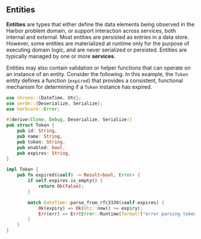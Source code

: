 ## Entities

**Entities** are types that either define the data elements being observed in the Harbor problem 
domain, or support interaction across services, both internal and external. Most entities are 
persisted as entries in a data store. However, some entities are materialized at runtime only for 
the purpose of executing domain logic, and are never serialized or persisted. Entities are typically 
managed by one or more **services**.

Entities may also contain validation or helper functions that can operate on an instance of an entity.
Consider the following. In this example, the `Token` entity defines a function (`expired`) that 
provides a consistent, functional mechanism for determining if a `Token` instance has expired.

```rust
use chrono::{DateTime, Utc};
use serde::{Deserialize, Serialize};
use harbcore::Error;

#[derive(Clone, Debug, Deserialize, Serialize)]
pub struct Token {
    pub id: String,
    pub name: String,
    pub token: String,
    pub enabled: bool,
    pub expires: String,
}

impl Token {
    pub fn expired(&self) -> Result<bool, Error> {
        if self.expires.is_empty() {
            return Ok(false);
        }

        match DateTime::parse_from_rfc3339(&self.expires) {
            Ok(expiry) => Ok(Utc::now() >= expiry),
            Err(err) => Err(Error::Runtime(format!("error parsing token expires: {}", err.to_string()))),
        }
    }
}
```

